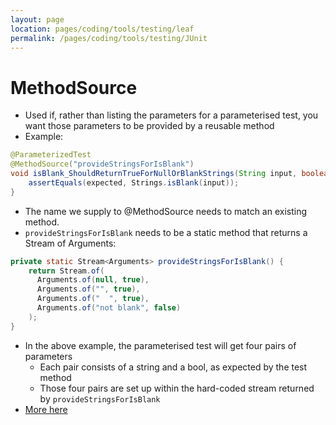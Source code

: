 ```yaml
---
layout: page
location: pages/coding/tools/testing/leaf
permalink: /pages/coding/tools/testing/JUnit
---
```


# MethodSource

- Used if, rather than listing the parameters for a parameterised test, you want those parameters to be provided by a reusable method
- Example:

```java
@ParameterizedTest
@MethodSource("provideStringsForIsBlank")
void isBlank_ShouldReturnTrueForNullOrBlankStrings(String input, boolean expected) {
    assertEquals(expected, Strings.isBlank(input));
}
```

- The name we supply to @MethodSource needs to match an existing method.
- `provideStringsForIsBlank` needs to be a static method that returns a Stream of Arguments:

```java
private static Stream<Arguments> provideStringsForIsBlank() {
    return Stream.of(
      Arguments.of(null, true),
      Arguments.of("", true),
      Arguments.of("  ", true),
      Arguments.of("not blank", false)
    );
}
```

- In the above example, the parameterised test will get four pairs of parameters
    - Each pair consists of a string and a bool, as expected by the test method
    - Those four pairs are set up within the hard-coded stream returned by `provideStringsForIsBlank`
- [More here](https://www.baeldung.com/parameterized-tests-junit-5#6-method)